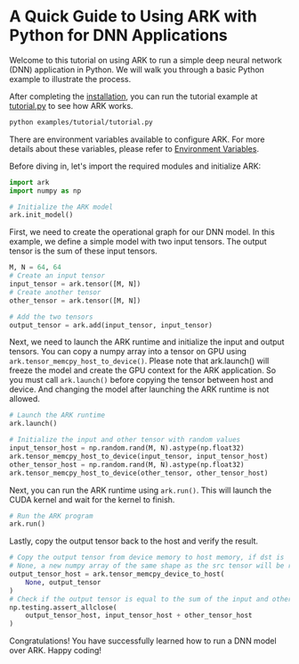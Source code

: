 # A Quick Guide to Using ARK with Python for DNN Applications

Welcome to this tutorial on using ARK to run a simple deep neural network (DNN) application in Python. We will walk you through a basic Python example to illustrate the process.

After completing the [installation](./install.md), you can run the tutorial example at [tutorial.py](../examples/tutorial/quickstart_tutorial.py) to see how ARK works.

```bash
python examples/tutorial/tutorial.py
```

There are environment variables available to configure ARK. For more details about these variables, please refer to [Environment Variables](./env.md).

Before diving in, let's import the required modules and initialize ARK:

```python
import ark
import numpy as np

# Initialize the ARK model
ark.init_model()

```
First, we need to create the operational graph for our DNN model. In this example, we define a simple model with two input tensors. The output tensor is the sum of these input tensors.

```python
M, N = 64, 64
# Create an input tensor
input_tensor = ark.tensor([M, N])
# Create another tensor
other_tensor = ark.tensor([M, N])

# Add the two tensors
output_tensor = ark.add(input_tensor, input_tensor)
```

Next, we need to launch the ARK runtime and initialize the input and output tensors. You can copy a numpy array into a tensor on GPU using `ark.tensor_memcpy_host_to_device()`. Please note that ark.launch() will freeze the model and create the GPU context for the ARK application. So you must call `ark.launch()` before copying the tensor between host and device. And changing the model after launching the ARK runtime is not allowed.


```python
# Launch the ARK runtime
ark.launch()

# Initialize the input and other tensor with random values
input_tensor_host = np.random.rand(M, N).astype(np.float32)
ark.tensor_memcpy_host_to_device(input_tensor, input_tensor_host)
other_tensor_host = np.random.rand(M, N).astype(np.float32)
ark.tensor_memcpy_host_to_device(other_tensor, other_tensor_host)
```

Next, you can run the ARK runtime using `ark.run()`. This will launch the CUDA kernel and wait for the kernel to finish. 

```python
# Run the ARK program
ark.run()
```

Lastly, copy the output tensor back to the host and verify the result.

```python
# Copy the output tensor from device memory to host memory, if dst is 
# None, a new numpy array of the same shape as the src tensor will be returned
output_tensor_host = ark.tensor_memcpy_device_to_host(
    None, output_tensor
)
# Check if the output tensor is equal to the sum of the input and other tensor
np.testing.assert_allclose(
    output_tensor_host, input_tensor_host + other_tensor_host
)
```

Congratulations! You have successfully learned how to run a DNN model over ARK. Happy coding!
